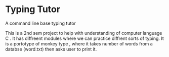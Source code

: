 # Typing Tutor 

A command line base typing tutor

This is a 2nd sem project to help with understanding of computer language C . It has diffreent modules where we can practice diffrent sorts of typing. 
It is a portotype of monkey type , where it takes number of words from a databse (word.txt) then asks user to print it. 
